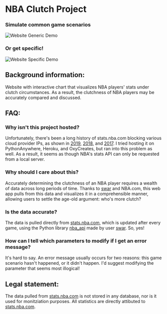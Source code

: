 # NBA Clutch Project

### Simulate common game scenarios

![Website Generic Demo](demos/nba_clutch_generic_demo.gif)

### Or get specific!

![Website Specific Demo](demos/nba_clutch_specific_demo.gif)

## Background information:

Website with interactive chart that visualizes NBA players' stats under clutch circumstances. As a result, the clutchness of NBA players may be accurately compared and discussed.

## FAQ:

### Why isn't this project hosted?

Unfortunately, there's been a long history of stats.nba.com blocking various cloud provider IPs, as shown in [2019](https://github.com/swar/nba_api/issues/106#issuecomment-559877475), [2018](https://towardsdatascience.com/pretending-to-know-about-the-nba-using-python-699177a58685#7083), and [2017](https://github.com/bttmly/nba/issues/41#issuecomment-294624837). I tried hosting it on PythonAnywhere, Heroku, and OxyCreates, but ran into this problem as well. As a result, it seems as though NBA's stats API can only be requested from a local server.

### Why should I care about this?

Accurately determining the clutchness of an NBA player requires a wealth of data across long periods of time. Thanks to [swar](https://github.com/swar) and NBA.com, this web app pulls from this data and visualizes it in a comprehensible manner, allowing users to settle the age-old argument: who's more clutch?

### Is the data accurate?

The data is pulled directly from [stats.nba.com](https://stats.nba.com/), which is updated after every game, using the Python library [nba_api](https://github.com/swar/nba_api) made by user [swar](https://github.com/swar). So, yes!

### How can I tell which parameters to modify if I get an error message?

It's hard to say. An error message usually occurs for two reasons: this game scenario hasn't happened, or it didn't happen. I'd suggest modifying the parameter that seems most illogical!

## Legal statement:

The data pulled from [stats.nba.com](https://github.com/swar/nba_api) is not stored in any database, nor is it used for monitziation purposes. All statistics are directly attibuted to [stats.nba.com](https://stats.nba.com/).